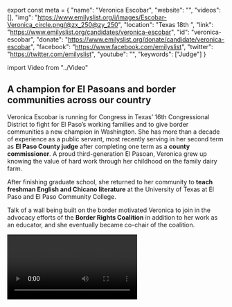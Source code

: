 export const meta = {
  "name": "Veronica Escobar",
  "website": "",
  "videos": [],
  "img": "https://www.emilyslist.org/i/images/Escobar-Veronica_circle.png/@zx_250@zy_250",
  "location": "Texas 18th ",
  "link": "https://www.emilyslist.org/candidates/veronica-escobar",
  "id": "veronica-escobar",
  "donate": "https://www.emilyslist.org/donate/candidate/veronica-escobar",
  "facebook": "https://www.facebook.com/emilyslist",
  "twitter": "https://twitter.com/emilyslist",
  "youtube": "",
  "keywords": ["Judge"]
}

import Video from "../Video"

## A champion for El Pasoans and border communities across our country

Veronica Escobar is running for Congress in Texas’ 16th Congressional District to fight for El Paso’s working families and to give border communities a new champion in Washington. She has more than a decade of experience as a public servant, most recently serving in her second term as **El Paso County judge** after completing one term as a **county commissioner**. A proud third-generation El Pasoan, Veronica grew up knowing the value of hard work through her childhood on the family dairy farm.

After finishing graduate school, she returned to her community to **teach freshman English and Chicano literature** at the University of Texas at El Paso and El Paso Community College.

Talk of a wall being built on the border motivated Veronica to join in the advocacy efforts of the **Border Rights Coalition** in addition to her work as an educator, and she eventually became co-chair of the coalition.

<Video id="oTu5bNzLkqI" />

In 2006, she won her first campaign and took office as an **El Paso County commissioner** before being elected **county judge** in 2010. Veronica has worked tirelessly to increase economic opportunity and the quality of life in El Paso, and to expand access to health care and transportation. She and her husband live in El Paso, the community where they raised their two college-aged children.


## An experienced leader fighting to increase economic opportunity

Veronica was raised by hardworking Mexican American parents in El Paso, and she is a fierce advocate for all women and families in our country’s many dynamic border communities. Veronica was part of local leadership that championed dramatic downtown revitalization efforts as well as pushed health care as a local economic development engine that transformed the local economy. During her time as county judge, she successfully fought to build El Paso’s first children’s hospital, extended health care benefits to the domestic partners of LGBTQ county employees, and helped pass a resolution denouncing Texas’ discriminatory “bathroom bill” targeting transgender students. In Congress, Veronica will fight tirelessly to expand economic and educational opportunities for all, and she will be the champion the most vulnerable Texans need. Veronica is a powerful advocate for commonsense immigration reforms that grow our economy and keep families together. She has spoken out against the Trump administration’s cruel, anti-American agenda that threatens the security and futures of hardworking immigrants, and she will fight tirelessly on their behalf in Congress.

## An opportunity to give Latinas a new voice in the halls of power

Veronica is running for an open seat currently held by Democratic Congressman Beto O’Rourke, who is vacating this seat to run for the U.S. Senate. This dedicated champion for El Pasoans and Texans quickly mounted a formidable grassroots campaign. The Lone Star State is home to millions of Latinas, but the state has never elected a Latina to Congress. Veronica is poised to be the first, and she’s fighting tirelessly for the Texans whose voices aren’t being heard in Washington. Let’s show this champion for working families the full support of the EMILY’s List community and give Latinas a new voice in the halls of power.
